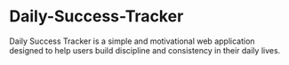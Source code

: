 # Daily-Success-Tracker
Daily Success Tracker is a simple and motivational web application designed to help users build discipline and consistency in their daily lives.
